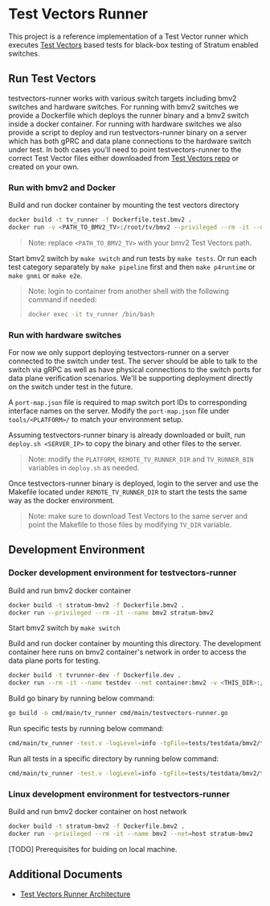 # Test Vectors Runner

This project is a reference implementation of a Test Vector runner which executes [Test Vectors](https://github.com/opennetworkinglab/testvectors) based tests for black-box testing of Stratum enabled switches.

## Run Test Vectors

testvectors-runner works with various switch targets including bmv2 switches and hardware switches. For running with bmv2 switches we provide a Dockerfile which deploys the runner binary and a bmv2 switch inside a docker container. For running with hardware switches we also provide a script to deploy and run testvectors-runner binary on a server which has both gPRC and data plane connections to the hardware switch under test. In both cases you'll need to point testvectors-runner to the correct Test Vector files either downloaded from [Test Vectors repo](https://github.com/opennetworkinglab/testvectors) or created on your own.

### Run with bmv2 and Docker

Build and run docker container by mounting the test vectors directory
```bash
docker build -t tv_runner -f Dockerfile.test.bmv2 .
docker run -v <PATH_TO_BMV2_TV>:/root/tv/bmv2 --privileged --rm -it --name tv_runner tv_runner
```
> Note: replace `<PATH_TO_BMV2_TV>` with your bmv2 Test Vectors path.

Start bmv2 switch by `make switch` and run tests by `make tests`. Or run each test category separately by `make pipeline` first and then `make p4runtime` or `make gnmi` or `make e2e`.

> Note: login to container from another shell with the following command if needed:
> ```bash
> docker exec -it tv_runner /bin/bash
> ```

### Run with hardware switches

For now we only support deploying testvectors-runner on a server connected to the switch under test. The server should be able to talk to the switch via gRPC as well as have physical connections to the switch ports for data plane verification scenarios. We'll be supporting deployment directly on the switch under test in the future.

A `port-map.json` file is required to map switch port IDs to corresponding interface names on the server. Modify the `port-map.json` file under `tools/<PLATFORM>/` to match your environment setup.

Assuming testvectors-runner binary is already downloaded or built, run `deploy.sh <SERVER_IP>` to copy the binary and other files to the server.
> Note: modify the `PLATFORM`, `REMOTE_TV_RUNNER_DIR` and `TV_RUNNER_BIN` variables in `deploy.sh` as needed.

Once testvectors-runner binary is deployed, login to the server and use the Makefile located under `REMOTE_TV_RUNNER_DIR` to start the tests the same way as the docker environment.
> Note: make sure to download Test Vectors to the same server and point the Makefile to those files by modifying `TV_DIR` variable.

## Development Environment

### Docker development environment for testvectors-runner
Build and run bmv2 docker container
```bash
docker build -t stratum-bmv2 -f Dockerfile.bmv2 .
docker run --privileged --rm -it --name bmv2 stratum-bmv2
```
Start bmv2 switch by `make switch`

Build and run docker container by mounting this directory. The development container here runs on bmv2 container's network in order to access the data plane ports for testing.
```bash
docker build -t tvrunner-dev -f Dockerfile.dev .
docker run --rm -it --name testdev --net container:bmv2 -v <THIS_DIR>:/root/testvectors-runner tvrunner-dev
```
Build go binary by running below command:
```bash
go build -o cmd/main/tv_runner cmd/main/testvectors-runner.go
```
Run specific tests by running below command:
```bash
cmd/main/tv_runner -test.v -logLevel=info -tgFile=tests/testdata/bmv2/target.pb.txt -tvFiles=tests/testdata/bmv2/PipelineConfig.pb.txt
```
Run all tests in a specific directory by running below command:
```bash
cmd/main/tv_runner -test.v -logLevel=info -tgFile=tests/testdata/bmv2/target.pb.txt -tvDir=tests/testdata/bmv2/gnmi/
```

### Linux development environment for testvectors-runner
Build and run bmv2 docker container on host network
```bash
docker build -t stratum-bmv2 -f Dockerfile.bmv2 .
docker run --privileged --rm -it --name bmv2 --net=host stratum-bmv2
```
[TODO] Prerequisites for buiding on local machine.

## Additional Documents
* [Test Vectors Runner Architecture](docs/architecture.md)
